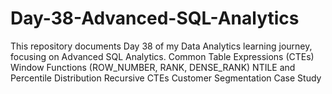 # Day-38-Advanced-SQL-Analytics
This repository documents Day 38 of my Data Analytics learning journey, focusing on Advanced SQL Analytics.   Common Table Expressions (CTEs)   Window Functions (ROW_NUMBER, RANK, DENSE_RANK)   NTILE and Percentile Distribution   Recursive CTEs   Customer Segmentation Case Study 
